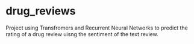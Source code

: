 # drug_reviews
Project using Transfromers and Recurrent Neural Networks to predict the rating of a drug review uisng the sentiment of the text review. 
